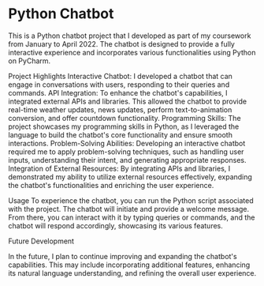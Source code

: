 # Python Chatbot
This is a Python chatbot project that I developed as part of my coursework from January to April 2022. The chatbot is designed to provide a fully interactive experience and incorporates various functionalities using Python on PyCharm.

Project Highlights
Interactive Chatbot: I developed a chatbot that can engage in conversations with users, responding to their queries and commands.
API Integration: To enhance the chatbot's capabilities, I integrated external APIs and libraries. This allowed the chatbot to provide real-time weather updates, news updates, perform text-to-animation conversion, and offer countdown functionality.
Programming Skills: The project showcases my programming skills in Python, as I leveraged the language to build the chatbot's core functionality and ensure smooth interactions.
Problem-Solving Abilities: Developing an interactive chatbot required me to apply problem-solving techniques, such as handling user inputs, understanding their intent, and generating appropriate responses.
Integration of External Resources: By integrating APIs and libraries, I demonstrated my ability to utilize external resources effectively, expanding the chatbot's functionalities and enriching the user experience.

Usage
To experience the chatbot, you can run the Python script associated with the project. The chatbot will initiate and provide a welcome message. From there, you can interact with it by typing queries or commands, and the chatbot will respond accordingly, showcasing its various features.

Future Development

In the future, I plan to continue improving and expanding the chatbot's capabilities. This may include incorporating additional features, enhancing its natural language understanding, and refining the overall user experience.

